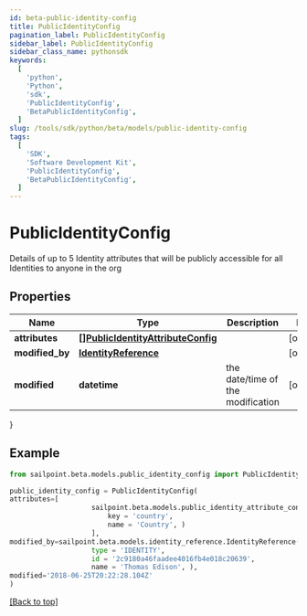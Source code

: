```yaml
---
id: beta-public-identity-config
title: PublicIdentityConfig
pagination_label: PublicIdentityConfig
sidebar_label: PublicIdentityConfig
sidebar_class_name: pythonsdk
keywords:
  [
    'python',
    'Python',
    'sdk',
    'PublicIdentityConfig',
    'BetaPublicIdentityConfig',
  ]
slug: /tools/sdk/python/beta/models/public-identity-config
tags:
  [
    'SDK',
    'Software Development Kit',
    'PublicIdentityConfig',
    'BetaPublicIdentityConfig',
  ]
---
```


# PublicIdentityConfig

Details of up to 5 Identity attributes that will be publicly accessible for all Identities to anyone in the org

## Properties

| Name | Type | Description | Notes |
| --- | --- | --- | --- |
| **attributes** | [**[]PublicIdentityAttributeConfig**](public-identity-attribute-config) |  | [optional] |
| **modified_by** | [**IdentityReference**](identity-reference) |  | [optional] |
| **modified** | **datetime** | the date/time of the modification | [optional] |

}

## Example

```python
from sailpoint.beta.models.public_identity_config import PublicIdentityConfig

public_identity_config = PublicIdentityConfig(
attributes=[
                    sailpoint.beta.models.public_identity_attribute_config.PublicIdentityAttributeConfig(
                        key = 'country',
                        name = 'Country', )
                    ],
modified_by=sailpoint.beta.models.identity_reference.IdentityReference(
                    type = 'IDENTITY',
                    id = '2c9180a46faadee4016fb4e018c20639',
                    name = 'Thomas Edison', ),
modified='2018-06-25T20:22:28.104Z'
)

```

[[Back to top]](#)
